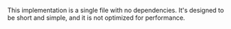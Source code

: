 This implementation is a single file with no dependencies. It's designed
to be short and simple, and it is not optimized for performance.
